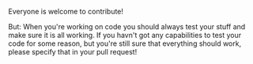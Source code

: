 Everyone is welcome to contribute!

But:
When you're working on code you should always test your stuff and make sure it is all working.
If you havn't got any capabilities to test your code for some reason, but you're still sure that everything should work, please specify that in your pull request!

